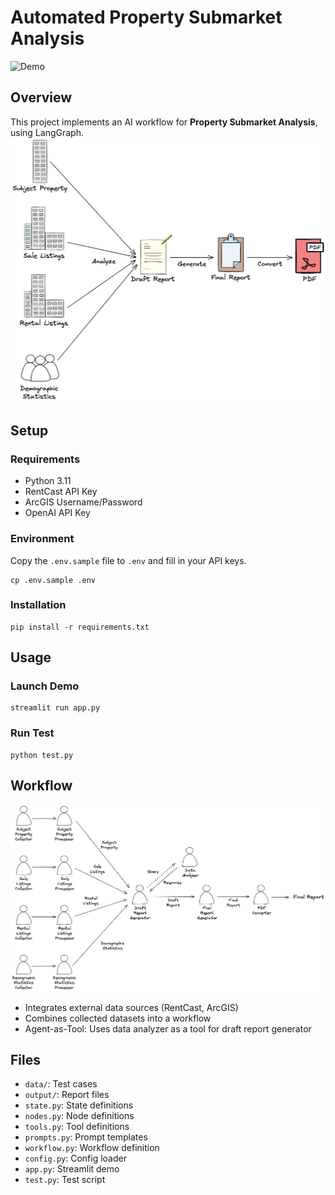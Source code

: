# Automated Property Submarket Analysis
![Demo](img/demo.gif)

## Overview
This project implements an AI workflow for **Property Submarket Analysis**, using LangGraph.
![Overview](img/overview.png)

## Setup

### Requirements
- Python 3.11
- RentCast API Key
- ArcGIS Username/Password
- OpenAI API Key

### Environment
Copy the `.env.sample` file to `.env` and fill in your API keys.
```
cp .env.sample .env
```

### Installation
```
pip install -r requirements.txt
```

## Usage

### Launch Demo
```
streamlit run app.py
```

### Run Test
```
python test.py
```

## Workflow
![Workflow](img/workflow.png)
- Integrates external data sources (RentCast, ArcGIS)
- Combines collected datasets into a workflow
- Agent-as-Tool: Uses data analyzer as a tool for draft report generator

## Files
- `data/`: Test cases
- `output/`: Report files
- `state.py`: State definitions
- `nodes.py`: Node definitions
- `tools.py`: Tool definitions
- `prompts.py`: Prompt templates
- `workflow.py`: Workflow definition
- `config.py`: Config loader 
- `app.py`: Streamlit demo
- `test.py`: Test script